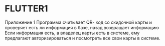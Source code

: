 # FLUTTER1
Приложение 1
Программа считывает QR- код со скидочной карты и проверяет есть ли информация в базе, назад возвращает информацию
Если информация есть, а владелец карты есть в системе, ему предлагают авторизироваться и посмотреть все свои карты в системе.
